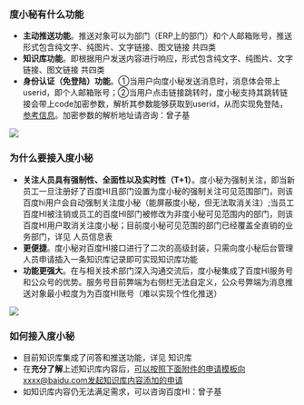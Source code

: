 ### 度小秘有什么功能

+ **主动推送功能**。推送对象可以为部门（ERP上的部门）和个人邮箱账号，推送形式包含纯文字、纯图片、文字链接、图文链接 共四类
+ **知识库功能**。即根据用户发送内容进行响应，形式包含纯文字、纯图片、文字链接、图文链接 共四类
+ **身份认证（免登陆）功能**。①当用户向度小秘发送消息时，消息体会带上userid，即个人邮箱账号；②当用户点击链接跳转时，度小秘支持其跳转链接会带上code加密参数，解析其参数能够获取到userid，从而实现免登陆，[参考信息](http://wiki.baidu.com/pages/viewpage.action?pageId=68856992)。加密参数的解析地址请咨询：曾子基

![](https://i.loli.net/2019/02/21/5c6e5eb660be9.png)

### 为什么要接入度小秘

+ **关注人员具有强制性、全面性以及实时性（T+1）**。度小秘为强制关注，即当新员工一旦注册好了百度HI且部门设置为度小秘的强制关注可见范围部门，则该百度hi用户会自动强制关注度小秘（能屏蔽度小秘，但无法取消关注）;当员工百度HI被注销或员工的百度HI部门被修改为非度小秘可见范围内的部门，则该百度HI用户取消关注度小秘；目前度小秘可见范围的部门已经覆盖全直销的业务部门，详见 人员信息表
+ **更便捷**。度小秘对百度HI接口进行了二次的高级封装，只需向度小秘后台管理人员申请插入一条知识库记录即可实现知识库功能
+ **功能更强大**。在与相关技术部门深入沟通交流后，度小秘集成了百度HI服务号和公众号的优势。服务号目前弊端为右侧栏无法自定义，公众号弊端为消息推送对象最小粒度为为百度HI账号（难以实现个性化推送）

![](https://i.loli.net/2019/02/21/5c6e5efacb5dc.jpg)

### 如何接入度小秘

+ 目前知识库集成了问答和推送功能，详见 知识库
+ 在**充分了解**上述知识库内容后，可以按照下面附件的申请模板向xxxx@baidu.com发起知识库内容添加的申请
+ 如知识库内容仍无法满足需求，可以咨询百度HI：曾子基

